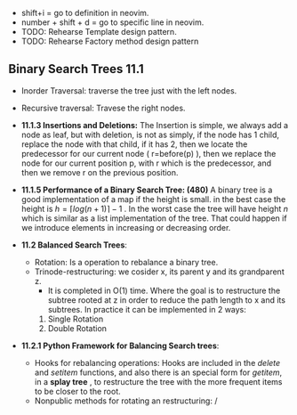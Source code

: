 * shift+i = go to definition in neovim.
* number + shift + d = go to specific line in neovim.
* TODO: Rehearse Template design pattern.
* TODO: Rehearse Factory method design pattern

## Binary Search Trees 11.1

- Inorder Traversal: traverse the tree just with the left nodes.
- Recursive traversal: Travese the right nodes.

- **11.1.3 Insertions and Deletions:**
  The Insertion is simple, we always add a node as leaf, but with
  deletion, is not as simply, if the node has 1 child, replace the
  node with that child, if it has 2, then we locate the predecessor
  for our current node ( r=before(p) ), then we replace the node
  for our current position p, with r which is the predecessor, and
  then we remove r on the previous position.

- **11.1.5 Performance of a Binary Search Tree: (480)** A binary tree is a good
  implementation of a map if the height is small.  in the best case
  the height is $h=\lceil log(n+1)\rceil-1$ . 
In the worst case the tree will have height *n* which is similar 
as a list implementation of the tree. That could happen if we 
introduce elements in increasing or decreasing order.

- **11.2 Balanced Search Trees**: 
  - Rotation: Is a operation to rebalance a binary tree.
  - Trinode-restructuring: we cosider x, its parent y and its grandparent z.
    - It is completed in O(1) time.
    Where the goal is to restructure the subtree rooted at z in order to reduce
    the path length to x and its subtrees. In practice it can be implemented in 2 ways:
    1. Single Rotation
    2. Double Rotation

- **11.2.1 Python Framework for Balancing Search trees**:
  - Hooks for rebalancing operations: 
    Hooks are included in the *delete* and *setitem* 
    functions, and also there is an special form for *getitem*, in a **splay tree**
    , to restructure the tree with the more frequent items to be closer to the root.
  - Nonpublic methods for rotating an restructuring: / 
